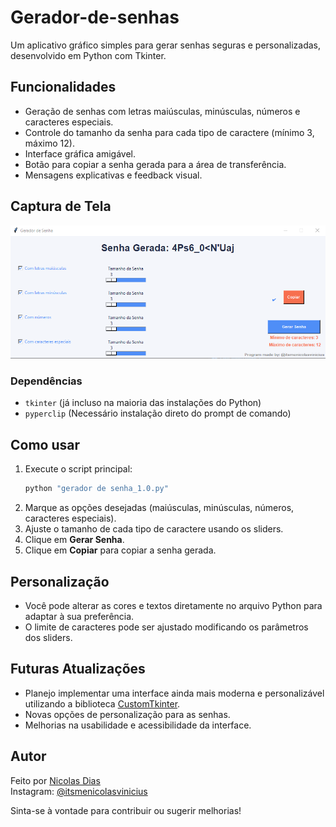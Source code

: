 # Gerador-de-senhas

Um aplicativo gráfico simples para gerar senhas seguras e personalizadas, desenvolvido em Python com Tkinter.

## Funcionalidades

- Geração de senhas com letras maiúsculas, minúsculas, números e caracteres especiais.
- Controle do tamanho da senha para cada tipo de caractere (mínimo 3, máximo 12).
- Interface gráfica amigável.
- Botão para copiar a senha gerada para a área de transferência.
- Mensagens explicativas e feedback visual.

## Captura de Tela

![Exemplo da interface](screenshot.png)


### Dependências

- `tkinter` (já incluso na maioria das instalações do Python)
- `pyperclip` (Necessário instalação direto do prompt de comando)

## Como usar

1. Execute o script principal:
   ```sh
   python "gerador de senha_1.0.py"
   ```
2. Marque as opções desejadas (maiúsculas, minúsculas, números, caracteres especiais).
3. Ajuste o tamanho de cada tipo de caractere usando os sliders.
4. Clique em **Gerar Senha**.
5. Clique em **Copiar** para copiar a senha gerada.

## Personalização

- Você pode alterar as cores e textos diretamente no arquivo Python para adaptar à sua preferência.
- O limite de caracteres pode ser ajustado modificando os parâmetros dos sliders.

## Futuras Atualizações

- Planejo implementar uma interface ainda mais moderna e personalizável utilizando a biblioteca [CustomTkinter](https://github.com/TomSchimansky/CustomTkinter).
- Novas opções de personalização para as senhas.
- Melhorias na usabilidade e acessibilidade da interface.
  
## Autor

Feito por [Nicolas Dias](https://github.com/NicolasDias19)  
Instagram: [@itsmenicolasvinicius](https://instagram.com/itsmenicolasvinicius)

Sinta-se à vontade para contribuir ou sugerir melhorias!
